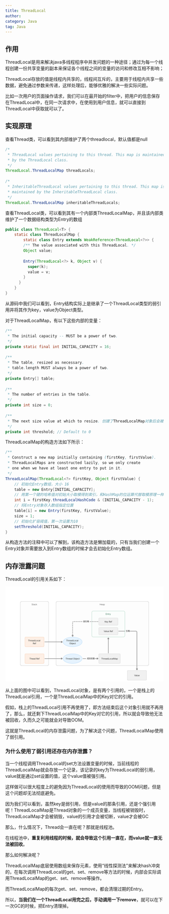 ```yaml
---
title: ThreadLocal
author:
category: Java
tag: Java
---
```


## 作用

ThreadLocal是用来解决java多线程程序中并发问题的一种途径；通过为每一个线程创建一份共享变量的副本来保证各个线程之间的变量的访问和修改互相不影响；

ThreadLocal存放的值是线程内共享的，线程间互斥的，主要用于线程内共享一些数据，避免通过参数来传递，这样处理后，能够优雅的解决一些实际问题。

比如一次用户的页面操作请求，我们可以在最开始的filter中，把用户的信息保存在ThreadLocal中，在同一次请求中，在使用到用户信息，就可以直接到ThreadLocal中获取就可以了。

## 实现原理

查看Thread类，可以看到其内部维护了两个threadlocal，默认值都是null

```java
/*
 * ThreadLocal values pertaining to this thread. This map is maintained
 * by the ThreadLocal class.
 */
ThreadLocal.ThreadLocalMap threadLocals;

/*
 * InheritableThreadLocal values pertaining to this thread. This map is
 * maintained by the InheritableThreadLocal class.
 */
ThreadLocal.ThreadLocalMap inheritableThreadLocals;
```

查看ThreadLocal类，可以看到其有一个内部类ThreadLocalMap，并且该内部类维护了一个数据结构类型为Entry的数组

```java
public class ThreadLocal<T> {
    static class ThreadLocalMap {
        static class Entry extends WeakReference<ThreadLocal<?>> {
        /** The value associated with this ThreadLocal. */
        Object value;
    
        Entry(ThreadLocal<?> k, Object v) {
          super(k);
          value = v;
        }
      }
    }
}
```

从源码中我们可以看到，Entry结构实际上是继承了一个ThreadLocal类型的弱引用并将其作为key，value为Object类型。

对于ThreadLocalMap，有以下这些内部的变量：

```java
/**
 * The initial capacity -- MUST be a power of two.
 */
private static final int INITIAL_CAPACITY = 16;

/**
 * The table, resized as necessary.
 * table.length MUST always be a power of two.
 */
private Entry[] table;

/**
 * The number of entries in the table.
 */
private int size = 0;

/**
 * The next size value at which to resize. 创建了ThreadLocalMap对象后会被重新设置
 */
private int threshold; // Default to 0
```

ThreadLocalMap的构造方法如下所示：

```java
/**
 * Construct a new map initially containing (firstKey, firstValue).
 * ThreadLocalMaps are constructed lazily, so we only create
 * one when we have at least one entry to put in it.
 */
ThreadLocalMap(ThreadLocal<?> firstKey, Object firstValue) {
    // 初始化Entry数组，大小 16
    table = new Entry[INITIAL_CAPACITY];
    // 用第一个键的哈希值对初始大小取模得到索引，和HashMap的位运算代替取模原理一样
    int i = firstKey.threadLocalHashCode & (INITIAL_CAPACITY - 1);
    // 将Entry对象存入数组指定位置
    table[i] = new Entry(firstKey, firstValue);
    size = 1;
    // 初始化扩容阈值，第一次设置为10
    setThreshold(INITIAL_CAPACITY);
}
```

从构造方法的注释中可以了解到，该构造方法是懒加载的，只有当我们创建一个Entry对象并需要放入到Entry数组的时候才会去初始化Entry数组。

## 内存泄露问题

ThreadLocal的引用关系如下：

![](../../pic/threadlocal-1.png)

从上面的图中可以看到，ThreadLocal对象，是有两个引用的，一个是栈上的ThreadLocal引用，一个是ThreadLocalMap中的Key对它的引用。

假如，栈上的ThreadLocal引用不再使用了，即方法结束后这个对象引用就不再用了，那么，就还剩下ThreadLocalMap中的Key对它的引用，所以就会导致他无法被回收，久而久之可能就会对导致OOM。

这就是ThreadLocal的内存泄露问题，为了解决这个问题，ThreadLocalMap使用了弱引用。

### 为什么使用了弱引用还存在内存泄露？

当一个线程调用ThreadLocal的set方法设置变量的时候，当前线程的ThreadLocalMap就会存放一个记录，该记录的key为ThreadLocal的弱引用，value就是通过set设置的值，这个value值被强引用。

这样做可以很大程度上的避免因为ThreadLocal的使用而导致的OOM问题，但是这个问题却无法彻底避免。

因为我们可以看到，虽然key是弱引用，但是value的那条引用，还是个强引用呢！ThreadLocalMap是Thread对象的一个成员变量，当线程被销毁时，ThreadLocalMap才会被销毁，value的引用才会被切断，value才会被GC

那么，什么情况下，Thread会一直在呢？那就是线程池。

在线程池中，**重复利用线程的时候，就会导致这个引用一直在，而value就一直无法被回收**。

那么如何解决呢？

ThreadLocalMap底层使用数组来保存元素，使用“线性探测法”来解决hash冲突的，在每次调用ThreadLocal的get、set、remove等方法的时候，内部会实际调用ThreadLocalMap的get、set、remove等操作。

而ThreadLocalMap的每次get、set、remove，都会清理过期的Entry。

所以，**当我们在一个ThreadLocal用完之后，手动调用一下remove**，就可以在下一次GC的时候，把Entry清理掉。








